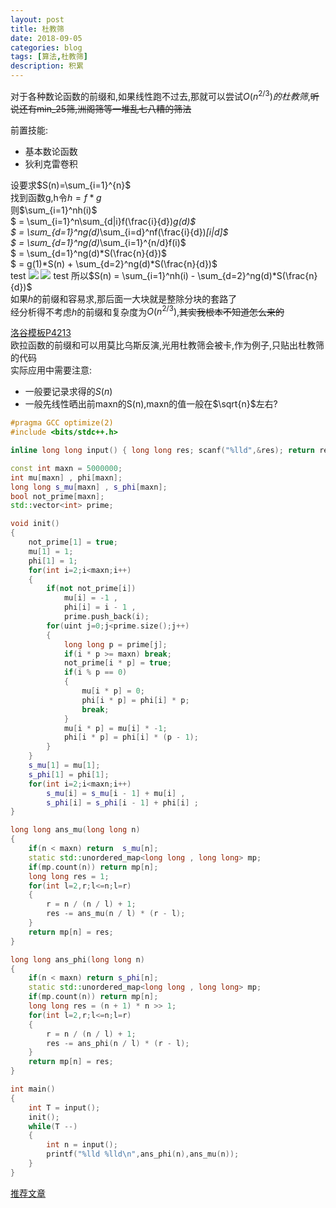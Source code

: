 ```yaml
---
layout: post
title: 杜教筛
date: 2018-09-05
categories: blog
tags: [算法,杜教筛]
description: 积累
---
```


对于各种数论函数的前缀和,如果线性跑不过去,那就可以尝试$O(n^{2/3})的杜教筛$,~~听说还有min_25筛,洲阁筛等一堆乱七八糟的筛法~~

前置技能:  
- 基本数论函数  
- 狄利克雷卷积  

设要求$S(n)=\sum_{i=1}^{n}$  
找到函数g,h令$h = f * g$  
则$\sum_{i=1}^nh(i)$  
$ = \sum_{i=1}^n\sum_{d|i}f(\frac{i}{d})*g(d)$  
$ = \sum_{d=1}^ng(d)*\sum_{i=d}^nf(\frac{i}{d})*[i|d]$  
$ = \sum_{d=1}^ng(d)*\sum_{i=1}^{n/d}f(i)$  
$ = \sum_{d=1}^ng(d)*S(\frac{n}{d})$  
$ = g(1)*S(n) + \sum_{d=2}^ng(d)*S(\frac{n}{d})$  
test
<img src="http://latex.codecogs.com/gif.latex?\sum_{i=1}^nf(i)"/>
<img src="http://latex.codecogs.com/gif.latex?\sum_{i=1}^nf(i)"/>
test
所以$S(n) = \sum_{i=1}^nh(i) - \sum_{d=2}^ng(d)*S(\frac{n}{d})$  
如果$h$的前缀和容易求,那后面一大块就是整除分块的套路了  
经分析得不考虑$h$的前缀和复杂度为$O(n^{2/3})$,~~其实我根本不知道怎么来的~~  

[洛谷模板P4213]("https://www.luogu.org/problemnew/show/P4213")  
欧拉函数的前缀和可以用莫比乌斯反演,光用杜教筛会被卡,作为例子,只贴出杜教筛的代码  
实际应用中需要注意:
- 一般要记录求得的$S(n)$  
- 一般先线性晒出前maxn的S(n),maxn的值一般在$\sqrt{n}$左右?  

```cpp
#pragma GCC optimize(2)
#include <bits/stdc++.h>

inline long long input() { long long res; scanf("%lld",&res); return res; }

const int maxn = 5000000;
int mu[maxn] , phi[maxn];
long long s_mu[maxn] , s_phi[maxn];
bool not_prime[maxn];
std::vector<int> prime;

void init()
{
	not_prime[1] = true;
	mu[1] = 1;
	phi[1] = 1;
	for(int i=2;i<maxn;i++)
	{
		if(not not_prime[i])
			mu[i] = -1 ,
			phi[i] = i - 1 ,
			prime.push_back(i);
		for(uint j=0;j<prime.size();j++)
		{
			long long p = prime[j];
			if(i * p >= maxn) break;
			not_prime[i * p] = true;
			if(i % p == 0)
			{
				mu[i * p] = 0;
				phi[i * p] = phi[i] * p;
				break;
			}
			mu[i * p] = mu[i] * -1;
			phi[i * p] = phi[i] * (p - 1);
		}
	}
	s_mu[1] = mu[1];
	s_phi[1] = phi[1];
	for(int i=2;i<maxn;i++)
		s_mu[i] = s_mu[i - 1] + mu[i] ,
		s_phi[i] = s_phi[i - 1] + phi[i] ;
}

long long ans_mu(long long n)
{
	if(n < maxn) return  s_mu[n];
	static std::unordered_map<long long , long long> mp;
	if(mp.count(n)) return mp[n];
	long long res = 1;
	for(int l=2,r;l<=n;l=r)
	{
		r = n / (n / l) + 1;
		res -= ans_mu(n / l) * (r - l);
	}
	return mp[n] = res;
}

long long ans_phi(long long n)
{
	if(n < maxn) return s_phi[n];
	static std::unordered_map<long long , long long> mp;
	if(mp.count(n)) return mp[n];
	long long res = (n + 1) * n >> 1;
	for(int l=2,r;l<=n;l=r)
	{
		r = n / (n / l) + 1;
		res -= ans_phi(n / l) * (r - l);
	}
	return mp[n] = res;
}

int main()
{
	int T = input();
	init();
	while(T --)
	{
		int n = input();
		printf("%lld %lld\n",ans_phi(n),ans_mu(n));
	}
}
```

[推荐文章]("https://www.cnblogs.com/peng-ym/p/9446555.html")
